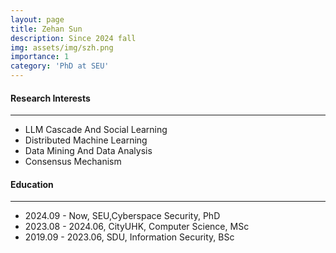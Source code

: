 ```yaml
---
layout: page
title: Zehan Sun
description: Since 2024 fall
img: assets/img/szh.png
importance: 1
category: 'PhD at SEU'
---
```


#### Research Interests
---
  - LLM Cascade And Social Learning
  - Distributed Machine Learning
  - Data Mining And Data Analysis
  - Consensus Mechanism

#### Education
---
- 2024.09 - Now, SEU,Cyberspace Security, PhD
- 2023.08 - 2024.06, CityUHK, Computer Science, MSc
- 2019.09 - 2023.06, SDU, Information Security, BSc
